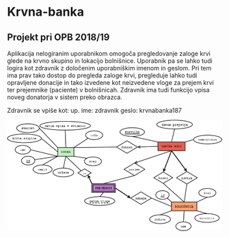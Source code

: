 # Krvna-banka
## Projekt pri OPB 2018/19

Aplikacija nelogiranim uporabnikom omogoča pregledovanje zaloge krvi glede na krvno skupino in lokacijo bolnišnice. Uporabnik pa se lahko tudi logira kot zdravnik z določenim uporabniškim imenom in geslom. Pri tem ima prav tako dostop do pregleda zaloge krvi, pregleduje lahko tudi opravljene donacije in tako izvedene kot neizvedene vloge za prejem krvi ter prejemnike (paciente) v bolnišnicah. Zdravnik ima tudi funkcijo vpisa noveg donatorja v sistem preko obrazca.

Zdravnik se vpiše kot:
up. ime: zdravnik
geslo: krvnabanka187

![alt text](kri.png) 
